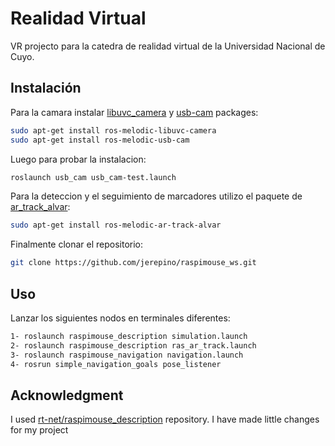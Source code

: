 # Realidad Virtual
VR projecto para la catedra de realidad virtual de la Universidad Nacional de Cuyo.

## Instalación
Para la camara instalar [libuvc_camera](https://wiki.ros.org/libuvc_camera) y [usb-cam](https://wiki.ros.org/usb_cam) packages:

```bash
sudo apt-get install ros-melodic-libuvc-camera
sudo apt-get install ros-melodic-usb-cam
```

Luego para probar la instalacion:

```bash
roslaunch usb_cam usb_cam-test.launch
```
Para la deteccion y el seguimiento de marcadores utilizo el paquete de [ar_track_alvar](http://wiki.ros.org/ar_track_alvar):

```bash
sudo apt-get install ros-melodic-ar-track-alvar 
```
Finalmente clonar el repositorio:

```bash
git clone https://github.com/jerepino/raspimouse_ws.git
```

## Uso
Lanzar los siguientes nodos en terminales diferentes:

```bash
1- roslaunch raspimouse_description simulation.launch
2- roslaunch raspimouse_description ras_ar_track.launch
3- roslaunch raspimouse_navigation navigation.launch
4- rosrun simple_navigation_goals pose_listener
```

## Acknowledgment
I used [rt-net/raspimouse_description](https://github.com/rt-net/raspimouse_description) repository. I have made little changes for my project
